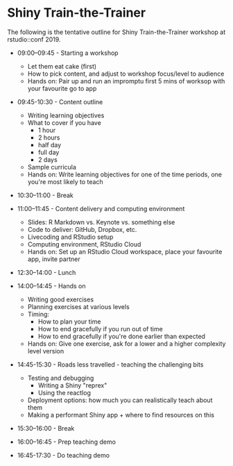 # Shiny Train-the-Trainer

The following is the tentative outline for Shiny Train-the-Trainer workshop at rstudio::conf 2019.

- 09:00–09:45 - Starting a workshop
	- Let them eat cake (first)
	- How to pick content, and adjust to workshop focus/level to audience
	- Hands on: Pair up and run an impromptu first 5 mins of worksop with your favourite go to app

- 09:45-10:30 - Content outline
	- Writing learning objectives
	- What to cover if you have 
		- 1 hour
		- 2 hours
		- half day
		- full day
		- 2 days
	- Sample curricula
	- Hands on: Write learning objectives for one of the time periods, one you're most likely to teach

- 10:30–11:00 - Break

- 11:00–11:45 - Content delivery and computing environment
	- Slides: R Markdown vs. Keynote vs. something else
	- Code to deliver: GitHub, Dropbox, etc. 
	- Livecoding and RStudio setup
	- Computing environment, RStudio Cloud
	- Hands on: Set up an RStudio Cloud workspace, place your favourite app, invite partner

- 12:30–14:00 - Lunch

- 14:00–14:45 - Hands on
	- Writing good exercises
	- Planning exercises at various levels
	- Timing: 
		- How to plan your time
		- How to end gracefully if you run out of time
		- How to end gracefully if you're done earlier than expected
	- Hands on: Give one exercise, ask for a lower and a higher complexity level version

- 14:45-15:30 - Roads less travelled - teaching the challenging bits
	- Testing and debugging 
		- Writing a Shiny "reprex"
		- Using the reactlog
	- Deployment options: how much you can realistically teach about them
	- Making a performant Shiny app + where to find resources on this

- 15:30–16:00 - Break

- 16:00–16:45 - Prep teaching demo

- 16:45-17:30 - Do teaching demo
